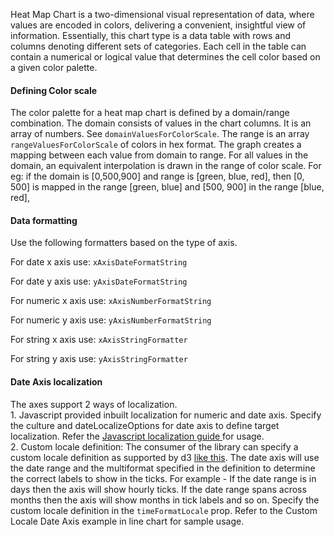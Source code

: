 <div>
  <p>
    Heat Map Chart is a two-dimensional visual representation of data, where values are encoded in colors,
    delivering a convenient, insightful view of information. Essentially, this chart type is a data table with
    rows and columns denoting different sets of categories. Each cell in the table can contain a numerical or
    logical value that determines the cell color based on a given color palette.
  </p>
  <h4>Defining Color scale</h4>
  <p>
    The color palette for a heat map chart is defined by a domain/range combination. The domain consists of
    values in the chart columns. It is an array of numbers. See <code>domainValuesForColorScale</code>. The
    range is an array <code>rangeValuesForColorScale</code> of colors in hex format. The graph creates a
    mapping between each value from domain to range. For all values in the domain, an equivalent interpolation
    is drawn in the range of color scale. For eg: if the domain is [0,500,900] and range is [green, blue,
    red], then [0, 500] is mapped in the range [green, blue] and [500, 900] in the range [blue, red],
  </p>
  <h4>Data formatting</h4>
  <p>Use the following formatters based on the type of axis.</p>
  <p>
    For date x axis use: <code>xAxisDateFormatString</code>
  </p>
  <p>
    For date y axis use: <code>yAxisDateFormatString</code>
  </p>
  <p>
    For numeric x axis use: <code>xAxisNumberFormatString</code>
  </p>
  <p>
    For numeric y axis use: <code>yAxisNumberFormatString</code>
  </p>
  <p>
    For string x axis use: <code>xAxisStringFormatter</code>
  </p>
  <p>
    For string y axis use: <code>yAxisStringFormatter</code>
  </p>
  <h4>Date Axis localization</h4>
  <p>
    The axes support 2 ways of localization. <br />
    1. Javascript provided inbuilt localization for numeric and date axis. Specify the culture and
    dateLocalizeOptions for date axis to define target localization. Refer the
    <a href="https://developer.mozilla.org/en-US/docs/Web/JavaScript/Reference/Global_Objects/Date/toLocaleDateString">
      Javascript localization guide
    </a>
    for usage. <br />
    2. Custom locale definition: The consumer of the library can specify a custom locale definition as
    supported by d3 <a href="https://github.com/d3/d3-time-format/blob/main/locale/en-US.json">like this</a>.
    The date axis will use the date range and the multiformat specified in the definition to determine the
    correct labels to show in the ticks. For example - If the date range is in days then the axis will show
    hourly ticks. If the date range spans across months then the axis will show months in tick labels and so
    on. Specify the custom locale definition in the <code>timeFormatLocale</code> prop. Refer to the Custom
    Locale Date Axis example in line chart for sample usage.
  </p>
</div>
